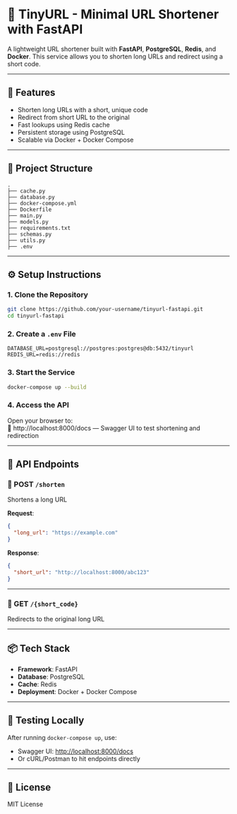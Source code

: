 # 🔗 TinyURL - Minimal URL Shortener with FastAPI

A lightweight URL shortener built with **FastAPI**, **PostgreSQL**, **Redis**, and **Docker**. This service allows you to shorten long URLs and redirect using a short code.

---

## 🚀 Features

- Shorten long URLs with a short, unique code
- Redirect from short URL to the original
- Fast lookups using Redis cache
- Persistent storage using PostgreSQL
- Scalable via Docker + Docker Compose

---

## 📁 Project Structure

```
.
├── cache.py
├── database.py
├── docker-compose.yml
├── Dockerfile
├── main.py
├── models.py
├── requirements.txt
├── schemas.py
├── utils.py
├── .env
```

---

## ⚙️ Setup Instructions

### 1. Clone the Repository

```bash
git clone https://github.com/your-username/tinyurl-fastapi.git
cd tinyurl-fastapi
```

### 2. Create a `.env` File

```env
DATABASE_URL=postgresql://postgres:postgres@db:5432/tinyurl
REDIS_URL=redis://redis
```

### 3. Start the Service

```bash
docker-compose up --build
```

### 4. Access the API

Open your browser to:  
📍 http://localhost:8000/docs — Swagger UI to test shortening and redirection

---

## 🎯 API Endpoints

### 🔹 POST `/shorten`
Shortens a long URL

**Request**:
```json
{
  "long_url": "https://example.com"
}
```

**Response**:
```json
{
  "short_url": "http://localhost:8000/abc123"
}
```

---

### 🔹 GET `/{short_code}`
Redirects to the original long URL

---

## 📦 Tech Stack

- **Framework**: FastAPI
- **Database**: PostgreSQL
- **Cache**: Redis
- **Deployment**: Docker + Docker Compose

---

## 🧪 Testing Locally

After running `docker-compose up`, use:

- Swagger UI: [http://localhost:8000/docs](http://localhost:8000/docs)
- Or cURL/Postman to hit endpoints directly

---

## 📜 License

MIT License
